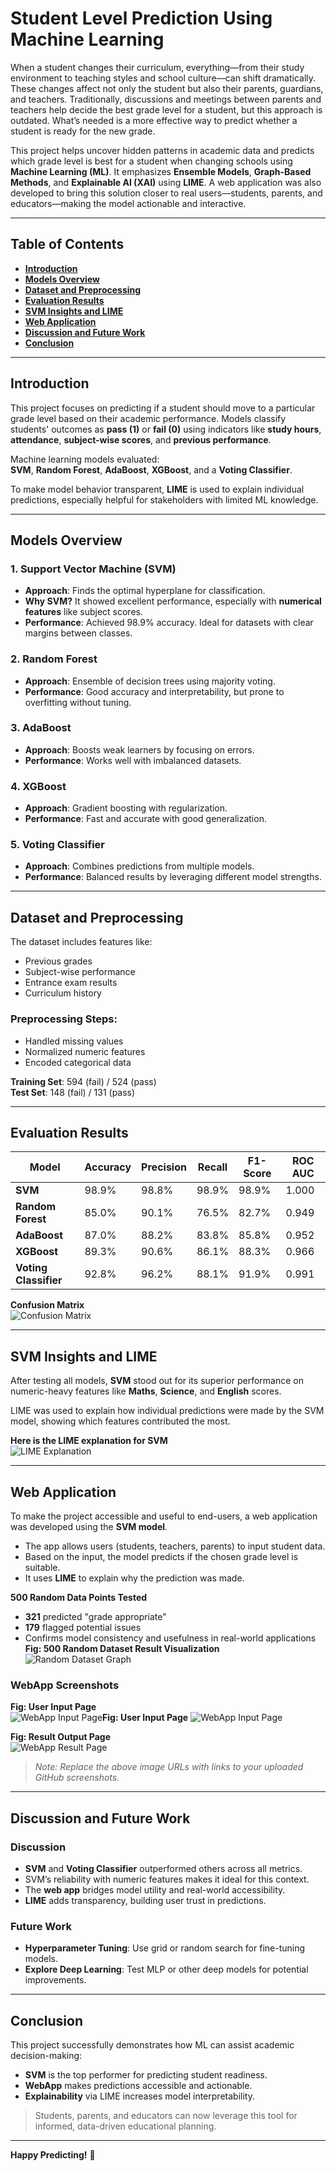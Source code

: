 # **Student Level Prediction Using Machine Learning**

When a student changes their curriculum, everything—from their study environment to teaching styles and school culture—can shift dramatically. These changes affect not only the student but also their parents, guardians, and teachers. Traditionally, discussions and meetings between parents and teachers help decide the best grade level for a student, but this approach is outdated. What’s needed is a more effective way to predict whether a student is ready for the new grade.

This project helps uncover hidden patterns in academic data and predicts which grade level is best for a student when changing schools using **Machine Learning (ML)**. It emphasizes **Ensemble Models**, **Graph-Based Methods**, and **Explainable AI (XAI)** using **LIME**. A web application was also developed to bring this solution closer to real users—students, parents, and educators—making the model actionable and interactive.

---

## **Table of Contents**

- **[Introduction](#introduction)**
- **[Models Overview](#models-overview)**
- **[Dataset and Preprocessing](#dataset-and-preprocessing)**
- **[Evaluation Results](#evaluation-results)**
- **[SVM Insights and LIME](#svm-insights-and-lime)**
- **[Web Application](#web-application)**
- **[Discussion and Future Work](#discussion-and-future-work)**
- **[Conclusion](#conclusion)**

---

## **Introduction**

This project focuses on predicting if a student should move to a particular grade level based on their academic performance. Models classify students' outcomes as **pass (1)** or **fail (0)** using indicators like **study hours**, **attendance**, **subject-wise scores**, and **previous performance**.

Machine learning models evaluated:  
**SVM**, **Random Forest**, **AdaBoost**, **XGBoost**, and a **Voting Classifier**.

To make model behavior transparent, **LIME** is used to explain individual predictions, especially helpful for stakeholders with limited ML knowledge.

---

## **Models Overview**

### 1. **Support Vector Machine (SVM)**
- **Approach**: Finds the optimal hyperplane for classification.
- **Why SVM?** It showed excellent performance, especially with **numerical features** like subject scores.
- **Performance**: Achieved 98.9% accuracy. Ideal for datasets with clear margins between classes.

### 2. **Random Forest**
- **Approach**: Ensemble of decision trees using majority voting.
- **Performance**: Good accuracy and interpretability, but prone to overfitting without tuning.

### 3. **AdaBoost**
- **Approach**: Boosts weak learners by focusing on errors.
- **Performance**: Works well with imbalanced datasets.

### 4. **XGBoost**
- **Approach**: Gradient boosting with regularization.
- **Performance**: Fast and accurate with good generalization.

### 5. **Voting Classifier**
- **Approach**: Combines predictions from multiple models.
- **Performance**: Balanced results by leveraging different model strengths.

---

## **Dataset and Preprocessing**

The dataset includes features like:
- Previous grades
- Subject-wise performance
- Entrance exam results
- Curriculum history

### **Preprocessing Steps:**
- Handled missing values
- Normalized numeric features
- Encoded categorical data

**Training Set**: 594 (fail) / 524 (pass)  
**Test Set**: 148 (fail) / 131 (pass)

---

## **Evaluation Results**

| Model                | Accuracy | Precision | Recall | F1-Score | ROC AUC |
|----------------------|----------|-----------|--------|----------|---------|
| **SVM**               | 98.9%    | 98.8%     | 98.9%  | 98.9%    | 1.000   |
| **Random Forest**     | 85.0%    | 90.1%     | 76.5%  | 82.7%    | 0.949   |
| **AdaBoost**          | 87.0%    | 88.2%     | 83.8%  | 85.8%    | 0.952   |
| **XGBoost**           | 89.3%    | 90.6%     | 86.1%  | 88.3%    | 0.966   |
| **Voting Classifier** | 92.8%    | 96.2%     | 88.1%  | 91.9%    | 0.991   |

**Confusion Matrix**  
![Confusion Matrix](https://github.com/Krishna-1996/Machine_Learning_Projects/blob/main/5.%20Student%20Level%20Prediction%20Using%20Machine%20Learning/confusion%20metrics%20output.png)

---

## **SVM Insights and LIME**

After testing all models, **SVM** stood out for its superior performance on numeric-heavy features like **Maths**, **Science**, and **English** scores.

LIME was used to explain how individual predictions were made by the SVM model, showing which features contributed the most.

**Here is the LIME explanation for SVM**  
![LIME Explanation](https://github.com/Krishna-1996/Machine_Learning_Projects/blob/main/5.%20Student%20Level%20Prediction%20Using%20Machine%20Learning/LIME_for_SVM.png)

---

## **Web Application**

To make the project accessible and useful to end-users, a web application was developed using the **SVM model**.

- The app allows users (students, teachers, parents) to input student data.
- Based on the input, the model predicts if the chosen grade level is suitable.
- It uses **LIME** to explain why the prediction was made.

**500 Random Data Points Tested**
- **321** predicted "grade appropriate"
- **179** flagged potential issues
- Confirms model consistency and usefulness in real-world applications
**Fig: 500 Random Dataset Result Visualization**  
![Random Dataset Graph](https://github.com/Krishna-1996/Machine_Learning_Projects/blob/main/5.%20Student%20Level%20Prediction%20Using%20Machine%20Learning/500%20new%20dataset.png)


### **WebApp Screenshots**

**Fig: User Input Page**  
![WebApp Input Page](https://your-screenshot-link-1)**Fig: User Input Page** ![WebApp Input Page](https://your-screenshot-link-1)

**Fig: Result Output Page**  
![WebApp Result Page](https://your-screenshot-link-2)



> _Note: Replace the above image URLs with links to your uploaded GitHub screenshots._

---

## **Discussion and Future Work**

### **Discussion**
- **SVM** and **Voting Classifier** outperformed others across all metrics.
- SVM’s reliability with numeric features makes it ideal for this context.
- The **web app** bridges model utility and real-world accessibility.
- **LIME** adds transparency, building user trust in predictions.

### **Future Work**
- **Hyperparameter Tuning**: Use grid or random search for fine-tuning models.
- **Explore Deep Learning**: Test MLP or other deep models for potential improvements.

---

## **Conclusion**

This project successfully demonstrates how ML can assist academic decision-making:

- **SVM** is the top performer for predicting student readiness.
- **WebApp** makes predictions accessible and actionable.
- **Explainability** via LIME increases model interpretability.

> Students, parents, and educators can now leverage this tool for informed, data-driven educational planning.

---

**Happy Predicting!** 🚀
